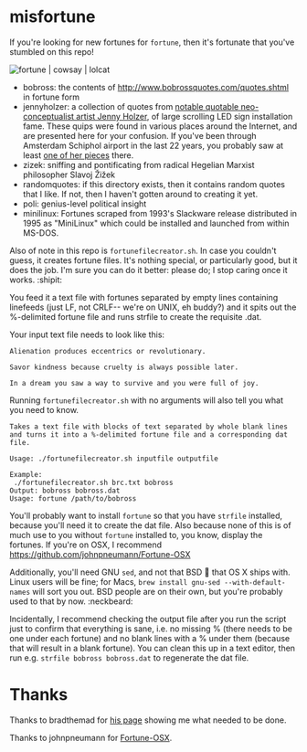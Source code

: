 # misfortune
If you're looking for new fortunes for ```fortune```, then it's fortunate that you've stumbled on this repo!

![fortune | cowsay | lolcat](https://github.com/theodric/misfortune/raw/master/misfortune.png)

* bobross: the contents of http://www.bobrossquotes.com/quotes.shtml in fortune form
* jennyholzer: a collection of quotes from [notable quotable neo-conceptualist artist Jenny Holzer](https://en.wikipedia.org/wiki/Jenny_Holzer), of large scrolling LED sign installation fame. These quips were found in various places around the Internet, and are presented here for your confusion. If you've been through Amsterdam Schiphol airport in the last 22 years, you probably saw at least [one of her pieces](https://www.youtube.com/watch?v=6IGEoVJG39Y) there.
* zizek: sniffing and pontificating from radical Hegelian Marxist philosopher Slavoj Žižek
* randomquotes: if this directory exists, then it contains random quotes that I like. If not, then I haven't gotten around to creating it yet.
* poli: genius-level political insight
* minilinux: Fortunes scraped from 1993's Slackware release distributed in 1995 as "MiniLinux" which could be installed and launched from within MS-DOS.

Also of note in this repo is ```fortunefilecreator.sh```.
In case you couldn't guess, it creates fortune files. It's nothing special, or particularly good, but it does the job. I'm sure you can do it better: please do; I stop caring once it works. :shipit:

You feed it a text file with fortunes separated by empty lines containing linefeeds (just LF, not CRLF-- we're on UNIX, eh buddy?) and it spits out the %-delimited fortune file and runs strfile to create the requisite .dat.

Your input text file needs to look like this:

```
Alienation produces eccentrics or revolutionary.

Savor kindness because cruelty is always possible later.

In a dream you saw a way to survive and you were full of joy.
```

Running ```fortunefilecreator.sh``` with no arguments will also tell you what you need to know.

```
Takes a text file with blocks of text separated by whole blank lines and turns it into a %-delimited fortune file and a corresponding dat file.

Usage: ./fortunefilecreator.sh inputfile outputfile

Example:
 ./fortunefilecreator.sh brc.txt bobross
Output: bobross bobross.dat
Usage: fortune /path/to/bobross
```

You'll probably want to install ```fortune``` so that you have ```strfile``` installed, because you'll need it to create the dat file. Also because none of this is of much use to you without ```fortune``` installed to, you know, display the fortunes.
If you're on OSX, I recommend https://github.com/johnpneumann/Fortune-OSX

Additionally, you'll need GNU ```sed```, and not that BSD :poop: that OS X ships with. Linux users will be fine; for Macs, ```brew install gnu-sed --with-default-names``` will sort you out. BSD people are on their own, but you're probably used to that by now. :neckbeard:

Incidentally, I recommend checking the output file after you run the script just to confirm that everything is sane, i.e. no missing % (there needs to be one under each fortune) and no blank lines with a % under them (because that will result in a blank fortune). You can clean this up in a text editor, then run e.g. ```strfile bobross bobross.dat``` to regenerate the dat file.

# Thanks
Thanks to bradthemad for [his page](http://bradthemad.org/tech/notes/fortune_makefile.php) showing me what needed to be done.

Thanks to johnpneumann for [Fortune-OSX](https://github.com/johnpneumann/Fortune-OSX).

